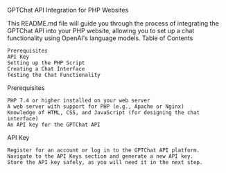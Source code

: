 GPTChat API Integration for PHP Websites

This README.md file will guide you through the process of integrating the GPTChat API into your PHP website, allowing you to set up a chat functionality using OpenAI's language models.
Table of Contents

    Prerequisites
    API Key
    Setting up the PHP Script
    Creating a Chat Interface
    Testing the Chat Functionality

Prerequisites

    PHP 7.4 or higher installed on your web server
    A web server with support for PHP (e.g., Apache or Nginx)
    Knowledge of HTML, CSS, and JavaScript (for designing the chat interface)
    An API key for the GPTChat API

API Key

    Register for an account or log in to the GPTChat API platform.
    Navigate to the API Keys section and generate a new API key.
    Store the API key safely, as you will need it in the next step.
